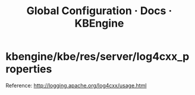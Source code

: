 ﻿---
layout: docs
title: Global Configuration · Docs · KBEngine
tab: docs
docsitem: configuration-log4cxxproperties
---

kbengine/kbe/res/server/log4cxx_properties
===================

Reference: http://logging.apache.org/log4cxx/usage.html